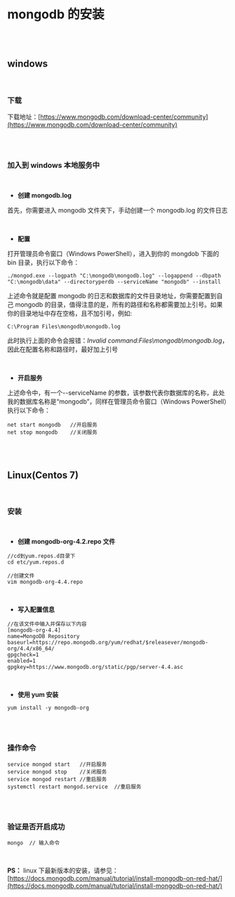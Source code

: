 # mongodb 的安装

</br>
</br>

## windows

</br>

### 下载

下载地址：[https://www.mongodb.com/download-center/community](https://www.mongodb.com/download-center/community)

</br>
</br>

### 加入到 windows 本地服务中

</br>

- **创建 mongodb.log**

首先，你需要进入 mongodb 文件夹下，手动创建一个 mongodb.log 的文件日志

</br>

- **配置**

打开管理员命令窗口（Windows PowerShell），进入到你的 mongdob 下面的 bin 目录，执行以下命令：

```
./mongod.exe --logpath "C:\mongodb\mongodb.log" --logappend --dbpath "C:\mongodb\data" --directoryperdb --serviceName "mongodb" --install
```

上述命令就是配置 mongodb 的日志和数据库的文件目录地址，你需要配置到自己 mongodb 的目录，值得注意的是，所有的路径和名称都需要加上引号。如果你的目录地址中存在空格，且不加引号，例如:

```
C:\Program Files\mongodb\mongodb.log
```

此时执行上面的命令会报错：_Invalid command:Files\mongodb\mongodb.log_，因此在配置名称和路径时，最好加上引号

</br>

- **开启服务**

上述命令中，有一个--serviceName 的参数，该参数代表你数据库的名称，此处我的数据库名称是“mongodb”，同样在管理员命令窗口（Windows PowerShell）执行以下命令：

```
net start mongodb   //开启服务
net stop mongodb    //关闭服务
```

</br>
</br>

## Linux(Centos 7)

</br>

### 安装

</br>

- **创建 mongodb-org-4.2.repo 文件**

```
//cd到yum.repos.d目录下
cd etc/yum.repos.d

//创建文件
vim mongodb-org-4.4.repo
```

</br>

- **写入配置信息**

```
//在该文件中输入并保存以下内容
[mongodb-org-4.4]
name=MongoDB Repository
baseurl=https://repo.mongodb.org/yum/redhat/$releasever/mongodb-org/4.4/x86_64/
gpgcheck=1
enabled=1
gpgkey=https://www.mongodb.org/static/pgp/server-4.4.asc
```

</br>

- **使用 yum 安装**

```
yum install -y mongodb-org
```

</br>
</br>

### 操作命令

```
service mongod start   //开启服务
service mongod stop    //关闭服务
service mongod restart //重启服务
systemctl restart mongod.service  //重启服务
```

</br>
</br>

### 验证是否开启成功

```
mongo  // 输入命令
```

</br>

**PS：** linux 下最新版本的安装，请参见：[https://docs.mongodb.com/manual/tutorial/install-mongodb-on-red-hat/](https://docs.mongodb.com/manual/tutorial/install-mongodb-on-red-hat/)
